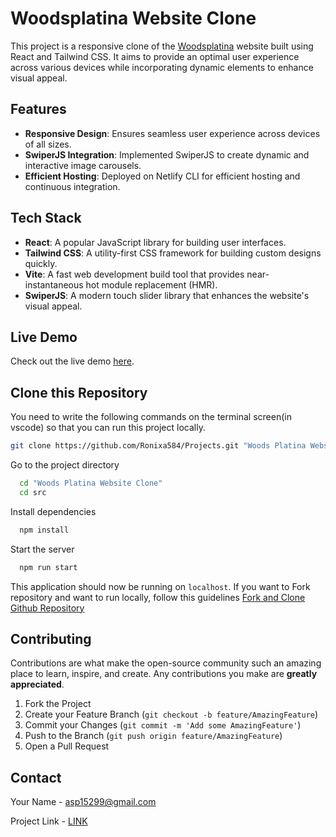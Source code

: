 # Woodsplatina Website Clone


This project is a responsive clone of the [Woodsplatina](https://woodsplatina-smgk.com/) website built using React and Tailwind CSS. It aims to provide an optimal user experience across various devices while incorporating dynamic elements to enhance visual appeal.

## Features

- **Responsive Design**: Ensures seamless user experience across devices of all sizes.
- **SwiperJS Integration**: Implemented SwiperJS to create dynamic and interactive image carousels.
- **Efficient Hosting**: Deployed on Netlify CLI for efficient hosting and continuous integration.

## Tech Stack

- **React**: A popular JavaScript library for building user interfaces.
- **Tailwind CSS**: A utility-first CSS framework for building custom designs quickly.
- **Vite**: A fast web development build tool that provides near-instantaneous hot module replacement (HMR).
- **SwiperJS**: A modern touch slider library that enhances the website's visual appeal.

## Live Demo

Check out the live demo [here](https://woodsplatinaclone.netlify.app/).

## Clone this Repository

You need to write the following commands on the terminal screen(in vscode) so that you can run this project locally.

```bash
git clone https://github.com/Ronixa584/Projects.git "Woods Platina Website Clone"
```

Go to the project directory

```bash
  cd "Woods Platina Website Clone"
  cd src
```

Install dependencies

```bash
  npm install
```

Start the server

```bash
  npm run start
```

This application should now be running on `localhost`. If you want to Fork repository and want to run locally, follow this guidelines [Fork and Clone Github Repository](https://docs.github.com/en/get-started/quickstart/fork-a-repo)


## Contributing

Contributions are what make the open-source community such an amazing place to learn, inspire, and create. Any contributions you make are **greatly appreciated**.

1. Fork the Project
2. Create your Feature Branch (`git checkout -b feature/AmazingFeature`)
3. Commit your Changes (`git commit -m 'Add some AmazingFeature'`)
4. Push to the Branch (`git push origin feature/AmazingFeature`)
5. Open a Pull Request


## Contact

Your Name - [asp15299@gmail.com](mailto:asp15299@gmail.com)

Project Link - [LINK](https://github.com/Ronixa584/Projects/tree/main/Woods%20Platina%20Website%20Clone)

